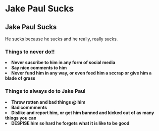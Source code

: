 <!DOCTYPE html>
<html>
   
  <head>
   <meta charset="utf-8">
    <meta name="viewport" content="width=device-width">
   
  <h1>Jake Paul Sucks</h1>  
    <link href="style.css" rel="stylesheet" type="text/css" />
  </head>
  <body>
    <h2>Jake Paul Sucks</h2>
    <p>He sucks because he sucks and he really, really sucks.</p>
   <h3>Things to <strong>never<d/strong> do!!</h3>
  <li>Never suscribe to him in any form of social media</li>
      <li>Say nice comments to him</li>
      <li>Never fund him in any way, or even feed him a sccrap or give him a blade of grass</li>
      <h3>Things to <strong>always</strong> do to Jake Paul</h3>
      <li>Throw rotten and bad things @ him</li>
      <li>Bad commments</li>
      <li>Dislike and report him, or get him banned and kicked out of as many things you can</li>
      <li><strong>DESPISE</strong> him so hard he forgets what it is like to be good</li>
  </body>
</html>
